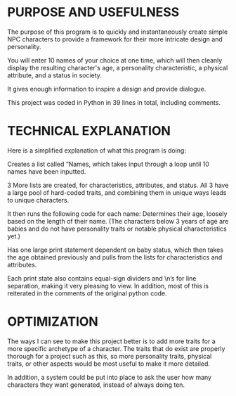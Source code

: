 
# PURPOSE AND USEFULNESS
  The purpose of this program is to quickly and instantaneously create simple NPC characters to provide a framework for their more intricate design and personality. 
  
  You will enter 10 names of your choice at one time, which will then cleanly display the resulting character's age, a personality characteristic, a physical attribute, and a status in society. 
  
  It gives enough information to inspire a design and provide dialogue. 
    
  This project was coded in Python in 39 lines in total, including comments.

# TECHNICAL EXPLANATION
  Here is a simplified explanation of what this program is doing:
  
  Creates a list called “Names, which takes input through a loop until 10 names have been inputted.
    
   3 More lists are created, for characteristics, attributes, and status. All 3 have a large pool of hard-coded traits, and combining     them in unique ways leads to unique characters.
    
  It then runs the following code for each name:
    Determines their age, loosely based on the length of their name. (The characters below 3 years of age are babies and do not have       personality traits or notable physical characteristics yet.)
    
   Has one large print statement dependent on baby status, which then takes the age obtained previously and pulls from the lists for     characteristics and attributes.
    
  Each print state also contains equal-sign dividers and \n’s for line separation, making it very pleasing to view.
    In addition, most of this is reiterated in the comments of the original python code.

# OPTIMIZATION
The ways I can see to make this project better is to add more traits for a more specific archetype of a character. The traits that do exist are properly thorough for a project such as this, so more personality traits, physical traits, or other aspects would be most useful to make it more detailed. 

In addition, a system could be put into place to ask the user how many characters they want generated, instead of always doing ten.
